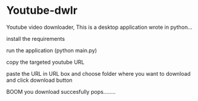 # Youtube-dwlr
Youtube video downloader, This is a desktop application wrote in python...

install the requirements

run the application (python main.py)

copy the targeted youtube URL 

paste the URL in URL box and choose folder where you want to download and click download button

BOOM you download succesfully pops........

